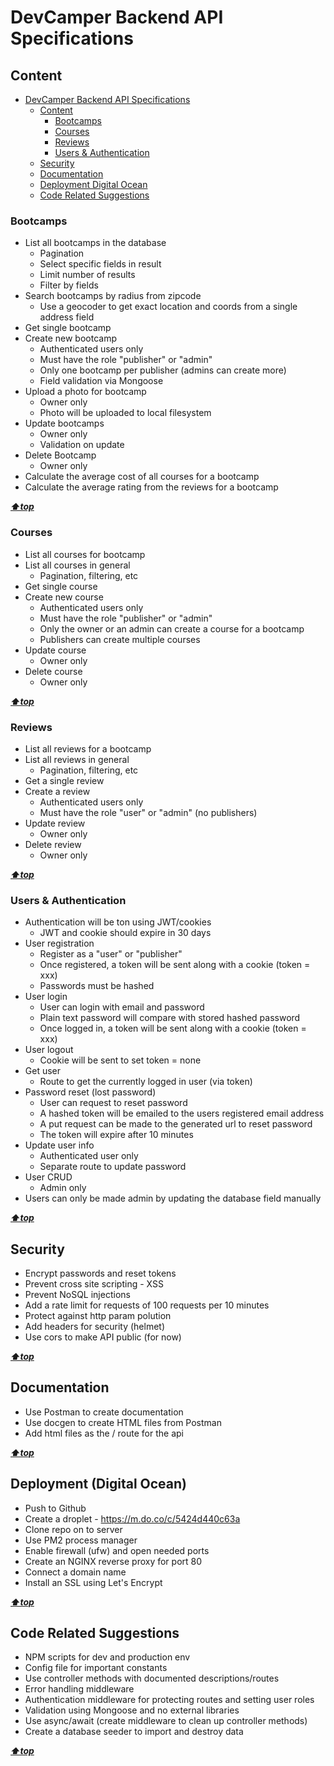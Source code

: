 # DevCamper Backend API Specifications

## Content

<!-- TOC -->

- [DevCamper Backend API Specifications](#devcamper-backend-api-specifications)
    - [Content](#content)
        - [Bootcamps](#bootcamps)
        - [Courses](#courses)
        - [Reviews](#reviews)
        - [Users & Authentication](#users--authentication)
    - [Security](#security)
    - [Documentation](#documentation)
    - [Deployment Digital Ocean](#deployment-digital-ocean)
    - [Code Related Suggestions](#code-related-suggestions)

<!-- /TOC -->

### Bootcamps

-   List all bootcamps in the database
    -   Pagination
    -   Select specific fields in result
    -   Limit number of results
    -   Filter by fields
-   Search bootcamps by radius from zipcode
    -   Use a geocoder to get exact location and coords from a single address field
-   Get single bootcamp
-   Create new bootcamp
    -   Authenticated users only
    -   Must have the role "publisher" or "admin"
    -   Only one bootcamp per publisher (admins can create more)
    -   Field validation via Mongoose
-   Upload a photo for bootcamp
    -   Owner only
    -   Photo will be uploaded to local filesystem
-   Update bootcamps
    -   Owner only
    -   Validation on update
-   Delete Bootcamp
    -   Owner only
-   Calculate the average cost of all courses for a bootcamp
-   Calculate the average rating from the reviews for a bootcamp

**_[⬆️top](#content)_**

### Courses

-   List all courses for bootcamp
-   List all courses in general
    -   Pagination, filtering, etc
-   Get single course
-   Create new course
    -   Authenticated users only
    -   Must have the role "publisher" or "admin"
    -   Only the owner or an admin can create a course for a bootcamp
    -   Publishers can create multiple courses
-   Update course
    -   Owner only
-   Delete course
    -   Owner only

**_[⬆️top](#content)_**

### Reviews

-   List all reviews for a bootcamp
-   List all reviews in general
    -   Pagination, filtering, etc
-   Get a single review
-   Create a review
    -   Authenticated users only
    -   Must have the role "user" or "admin" (no publishers)
-   Update review
    -   Owner only
-   Delete review
    -   Owner only

**_[⬆️top](#content)_**

### Users & Authentication

-   Authentication will be ton using JWT/cookies
    -   JWT and cookie should expire in 30 days
-   User registration
    -   Register as a "user" or "publisher"
    -   Once registered, a token will be sent along with a cookie (token = xxx)
    -   Passwords must be hashed
-   User login
    -   User can login with email and password
    -   Plain text password will compare with stored hashed password
    -   Once logged in, a token will be sent along with a cookie (token = xxx)
-   User logout
    -   Cookie will be sent to set token = none
-   Get user
    -   Route to get the currently logged in user (via token)
-   Password reset (lost password)
    -   User can request to reset password
    -   A hashed token will be emailed to the users registered email address
    -   A put request can be made to the generated url to reset password
    -   The token will expire after 10 minutes
-   Update user info
    -   Authenticated user only
    -   Separate route to update password
-   User CRUD
    -   Admin only
-   Users can only be made admin by updating the database field manually

**_[⬆️top](#content)_**

## Security

-   Encrypt passwords and reset tokens
-   Prevent cross site scripting - XSS
-   Prevent NoSQL injections
-   Add a rate limit for requests of 100 requests per 10 minutes
-   Protect against http param polution
-   Add headers for security (helmet)
-   Use cors to make API public (for now)

**_[⬆️top](#content)_**

## Documentation

-   Use Postman to create documentation
-   Use docgen to create HTML files from Postman
-   Add html files as the / route for the api

**_[⬆️top](#content)_**

## Deployment (Digital Ocean)

-   Push to Github
-   Create a droplet - https://m.do.co/c/5424d440c63a
-   Clone repo on to server
-   Use PM2 process manager
-   Enable firewall (ufw) and open needed ports
-   Create an NGINX reverse proxy for port 80
-   Connect a domain name
-   Install an SSL using Let's Encrypt

**_[⬆️top](#content)_**

## Code Related Suggestions

-   NPM scripts for dev and production env
-   Config file for important constants
-   Use controller methods with documented descriptions/routes
-   Error handling middleware
-   Authentication middleware for protecting routes and setting user roles
-   Validation using Mongoose and no external libraries
-   Use async/await (create middleware to clean up controller methods)
-   Create a database seeder to import and destroy data

**_[⬆️top](#content)_**
